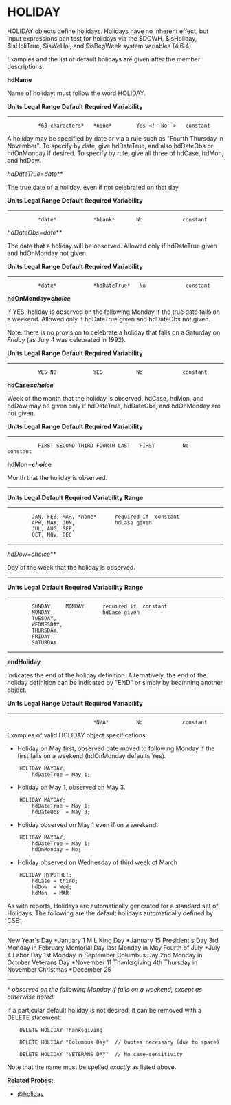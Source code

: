 # HOLIDAY

HOLIDAY objects define holidays. Holidays have no inherent effect, but input expressions can test for holidays via the \$DOWH, \$isHoliday, \$isHoliTrue, \$isWeHol, and \$isBegWeek system variables (4.6.4).

Examples and the list of default holidays are given after the member descriptions.

<!--
hdName is required in the program. WHY? 7-92.
-->
**hdName**

Name of holiday: <!-- if given,--> must follow the word HOLIDAY. <!-- Necessary only if the HOLIDAY object is referenced later with another statement, for example in a LIKE clause or with ALTER; however, we suggest always naming all objects for clearer error messages and future flexibility. -->

  **Units**   **Legal Range**   **Default**   **Required**    **Variability**
  ----------- ----------------- ------------- --------------- -----------------
              *63 characters*   *none*        Yes <!--No-->   constant

A holiday may be specified by date or via a rule such as "Fourth Thursday in November". To specify by date, give hdDateTrue, and also hdDateObs or hdOnMonday if desired. To specify by rule, give all three of hdCase, hdMon, and hdDow.

**hdDateTrue*=date***

The true date of a holiday, even if not celebrated on that day.

  **Units**   **Legal Range**   **Default**   **Required**   **Variability**
  ----------- ----------------- ------------- -------------- -----------------
              *date*            *blank*       No             constant

**hdDateObs*=date***

The date that a holiday will be observed. Allowed only if hdDateTrue given and hdOnMonday not given.

  **Units**   **Legal Range**   **Default**    **Required**   **Variability**
  ----------- ----------------- -------------- -------------- -----------------
              *date*            *hdDateTrue*   No             constant

**hdOnMonday=*choice***

If YES, holiday is observed on the following Monday if the true date falls on a weekend. Allowed only if hdDateTrue given and hdDateObs not given.

Note: there is no provision to celebrate a holiday that falls on a Saturday on *Friday* (as July 4 was celebrated in 1992).

  **Units**   **Legal Range**   **Default**   **Required**   **Variability**
  ----------- ----------------- ------------- -------------- -----------------
              YES NO            YES           No             constant

**hdCase=*choice***

Week of the month that the holiday is observed. hdCase, hdMon, and hdDow may be given only if hdDateTrue, hdDateObs, and hdOnMonday are not given.

  **Units**   **Legal Range**                  **Default**   **Required**   **Variability**
  ----------- -------------------------------- ------------- -------------- -----------------
              FIRST SECOND THIRD FOURTH LAST   FIRST         No             constant

**hdMon=*choice***

Month that the holiday is observed.

  -----------------------------------------------------------------
  **Units** **Legal**      **Default** **Required** **Variability**
            **Range**
  --------- -------------- ----------- ------------ ---------------
            JAN, FEB, MAR, *none*      required if  constant
            APR, MAY, JUN,             hdCase given   
            JUL, AUG, SEP,
            OCT, NOV, DEC

  -----------------------------------------------------------------

**hdDow*=choice***

Day of the week that the holiday is observed.

  -------------------------------------------------------------
  **Units** **Legal**  **Default** **Required** **Variability**
            **Range**
  --------- ---------- ----------- ------------ ---------------
            SUNDAY,    MONDAY      required if  constant
            MONDAY,                hdCase given   
            TUESDAY,
            WEDNESDAY,
            THURSDAY,
            FRIDAY,
            SATURDAY                                                 

  -------------------------------------------------------------

**endHoliday**

Indicates the end of the holiday definition. Alternatively, the end of the holiday definition can be indicated by "END" or simply by beginning another object.

  **Units**   **Legal Range**   **Default**   **Required**   **Variability**
  ----------- ----------------- ------------- -------------- -----------------
                                *N/A*         No             constant

Examples of valid HOLIDAY object specifications:

-   Holiday on May first, observed date moved to following Monday if the first falls on a weekend (hdOnMonday defaults Yes).

<!-- -->
        HOLIDAY MAYDAY;
            hdDateTrue = May 1;

-   Holiday on May 1, observed on May 3.

<!-- -->
        HOLIDAY MAYDAY;
            hdDateTrue = May 1;
            hdDateObs  = May 3;

-   Holiday observed on May 1 even if on a weekend.

<!-- -->
        HOLIDAY MAYDAY;
            hdDateTrue = May 1;
            hdOnMonday = No;

-   Holiday observed on Wednesday of third week of March

<!-- -->
        HOLIDAY HYPOTHET;
            hdCase = third;
            hdDow  = Wed;
            hdMon  = MAR

As with reports, Holidays are automatically generated for a standard set of Holidays. The following are the default holidays automatically defined by CSE:

  ----------------- --------------------------
  New Year's Day    \*January 1
  M L King Day      \*January 15
  President's Day   3rd Monday in February
  Memorial Day      last Monday in May
  Fourth of July    \*July 4
  Labor Day         1st Monday in September
  Columbus Day      2nd Monday in October
  Veterans Day      \*November 11
  Thanksgiving      4th Thursday in November
  Christmas         \*December 25
  ----------------- --------------------------

\* *observed on the following Monday if falls on a weekend, except as otherwise noted:*

If a particular default holiday is not desired, it can be removed with a DELETE statement:

        DELETE HOLIDAY Thanksgiving

        DELETE HOLIDAY "Columbus Day"  // Quotes necessary (due to space)

        DELETE HOLIDAY "VETERANS DAY"  // No case-sensitivity

Note that the name must be spelled *exactly* as listed above.

**Related Probes:**

- [@holiday](#p_holiday)
